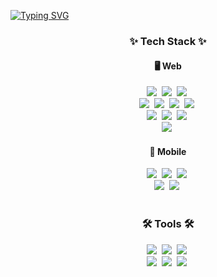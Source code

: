 
<!-- ![Top Langs](https://github-readme-stats.vercel.app/api/top-langs/?username=jaanmun&layout=compact) -->

<!--타이틀 부분-->
[![Typing SVG](https://readme-typing-svg.demolab.com?font=Fira+Code&weight=700&size=90&pause=1000&color=65F7A7&background=FFFFFF00&center=true&width=1920&height=200&lines=Welcome+to+Jaanmun's+Github)](https://git.io/typing-svg)

<!--내용 부분-->
<h3 align="center">✨ Tech Stack ✨</h3>
<h4 align="center">🖥 Web </h4>
<div align="center">
  <img src="https://img.shields.io/badge/React-20232A?style=for-the-badge&logo=react&logoColor=61DAFB" />&nbsp
  <img src="https://img.shields.io/badge/Next.js-000?logo=nextdotjs&logoColor=fff&style=for-the-badge" />&nbsp
  <img src="https://img.shields.io/badge/Angular-DD0031?style=for-the-badge&logo=angular&logoColor=white" />&nbsp
</div>

<div align="center">
  <img src="https://img.shields.io/badge/html5-E34F26.svg?style=for-the-badge&logo=html5&logoColor=white" />&nbsp
  <img src="https://img.shields.io/badge/css3-1572B6.svg?style=for-the-badge&logo=css3&logoColor=white" />&nbsp
  <img src="https://img.shields.io/badge/Sass-CC6699?style=for-the-badge&logo=sass&logoColor=white" />&nbsp
  <img src="https://img.shields.io/badge/javascript-F7DF1E.svg?style=for-the-badge&logo=javascript&logoColor=20232a" />&nbsp
</div>

<div align="center">
  <img src="https://img.shields.io/badge/TypeScript-007ACC?style=for-the-badge&logo=typescript&logoColor=white" />&nbsp
  <img src="https://img.shields.io/badge/tailwindcss-1daabb.svg?style=for-the-badge&logo=tailwind-css&logoColor=white" />&nbsp
  <img src="https://img.shields.io/badge/Recoil-3578E5?style=for-the-badge&logo=recoil&logoColor=white" />&nbsp
</div>

<div align="center">
  <img src="https://img.shields.io/badge/firebase-ffca28?style=for-the-badge&logo=firebase&logoColor=black" />&nbsp
</div>

<h4 align="center">📱 Mobile </h3>
<div align="center">
  <img src="https://img.shields.io/badge/Ionic-3880FF?style=for-the-badge&logo=ionic&logoColor=white" />&nbsp
  <img src="https://img.shields.io/badge/Cordova-35434F?style=for-the-badge&logo=apache-cordova&logoColor=E8E8E8" />&nbsp
  <img src="https://img.shields.io/badge/Capacitor-119EFF?style=for-the-badge&logo=Capacitor&logoColor=white" />&nbsp
</div>

<div align="center">
  <img src="https://img.shields.io/badge/Google_Play-414141?style=for-the-badge&logo=google-play&logoColor=white" />&nbsp
  <img src="https://img.shields.io/badge/App_Store-0D96F6?style=for-the-badge&logo=app-store&logoColor=white" />&nbsp
</div>

<br />

<h3 align="center">🛠 Tools 🛠</h3>
<div align="center">
  <img src="https://img.shields.io/badge/github-181717.svg?style=for-the-badge&logo=github&logoColor=white" />&nbsp
  <img src="https://img.shields.io/badge/Notion-F3F3F3.svg?style=for-the-badge&logo=notion&logoColor=black" />&nbsp
  <img src="https://img.shields.io/badge/Slack-4A154B?style=for-the-badge&logo=slack&logoColor=white" />&nbsp
</div>

<div align="center">
  <img src="https://img.shields.io/badge/Visual_Studio_Code-0078D4?style=for-the-badge&logo=visual%20studio%20code&logoColor=white" />&nbsp
  <img src="https://img.shields.io/badge/Sketch-FFB387?style=for-the-badge&logo=sketch&logoColor=black" />&nbsp
  <img src="https://img.shields.io/badge/figma-F24E1E.svg?style=for-the-badge&logo=figma&logoColor=white" />&nbsp
</div>

<br />

<!-- <h3 align="center">📫 Contact 📫</h3>
<div align="center">
  <a href="https://velog.io/@oka1313">
    <img src="https://img.shields.io/badge/Velog-1EBC8F?style=for-the-badge&logo=velog&logoColor=white" />&nbsp
  </a>
  <a href="mailto:oka1313@gmail.com">
    <img
      src="https://img.shields.io/badge/oka1313@gmail.com-D14836?style=for-the-badge&logo=gmail&logoColor=white"/>&nbsp
  </a>
</div> -->

<!--
**jaanmun/jaanmun** is a ✨ _special_ ✨ repository because its `README.md` (this file) appears on your GitHub profile.

Here are some ideas to get you started:

- 🔭 I’m currently working on ...
- 🌱 I’m currently learning ...
- 👯 I’m looking to collaborate on ...
- 🤔 I’m looking for help with ...
- 💬 Ask me about ...
- 📫 How to reach me: ...
- 😄 Pronouns: ...
- ⚡ Fun fact: ...
-->
